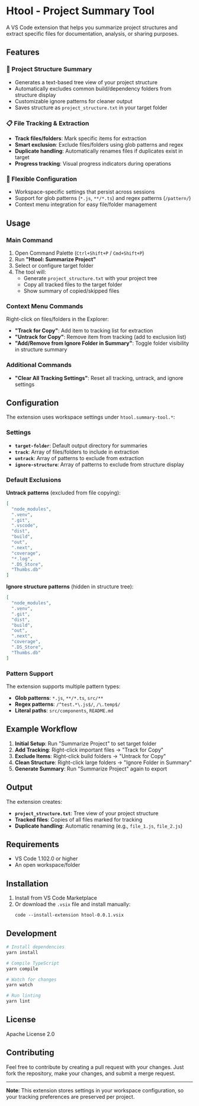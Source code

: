 # Htool - Project Summary Tool

A VS Code extension that helps you summarize project structures and extract specific files for documentation, analysis, or sharing purposes.

## Features

### 📁 Project Structure Summary

- Generates a text-based tree view of your project structure
- Automatically excludes common build/dependency folders from structure display
- Customizable ignore patterns for cleaner output
- Saves structure as `project_structure.txt` in your target folder

### 📋 File Tracking & Extraction

- **Track files/folders**: Mark specific items for extraction
- **Smart exclusion**: Exclude files/folders using glob patterns and regex
- **Duplicate handling**: Automatically renames files if duplicates exist in target
- **Progress tracking**: Visual progress indicators during operations

### 🎯 Flexible Configuration

- Workspace-specific settings that persist across sessions
- Support for glob patterns (`*.js`, `**/*.ts`) and regex patterns (`/pattern/`)
- Context menu integration for easy file/folder management

## Usage

### Main Command

1. Open Command Palette (`Ctrl+Shift+P` / `Cmd+Shift+P`)
2. Run **"Htool: Summarize Project"**
3. Select or configure target folder
4. The tool will:
   - Generate `project_structure.txt` with your project tree
   - Copy all tracked files to the target folder
   - Show summary of copied/skipped files

### Context Menu Commands

Right-click on files/folders in the Explorer:

- **"Track for Copy"**: Add item to tracking list for extraction
- **"Untrack for Copy"**: Remove item from tracking (add to exclusion list)
- **"Add/Remove from Ignore Folder in Summary"**: Toggle folder visibility in structure summary

### Additional Commands

- **"Clear All Tracking Settings"**: Reset all tracking, untrack, and ignore settings

## Configuration

The extension uses workspace settings under `htool.summary-tool.*`:

### Settings

- **`target-folder`**: Default output directory for summaries
- **`track`**: Array of files/folders to include in extraction
- **`untrack`**: Array of patterns to exclude from extraction
- **`ignore-structure`**: Array of patterns to exclude from structure display

### Default Exclusions

**Untrack patterns** (excluded from file copying):

```json
[
  "node_modules",
  ".venv",
  ".git",
  ".vscode",
  "dist",
  "build",
  "out",
  ".next",
  "coverage",
  "*.log",
  ".DS_Store",
  "Thumbs.db"
]
```

**Ignore structure patterns** (hidden in structure tree):

```json
[
  "node_modules",
  ".venv",
  ".git",
  "dist",
  "build",
  "out",
  ".next",
  "coverage",
  ".DS_Store",
  "Thumbs.db"
]
```

### Pattern Support

The extension supports multiple pattern types:

- **Glob patterns**: `*.js`, `**/*.ts`, `src/**`
- **Regex patterns**: `/^test.*\.js$/`, `/\.temp$/`
- **Literal paths**: `src/components`, `README.md`

## Example Workflow

1. **Initial Setup**: Run "Summarize Project" to set target folder
2. **Add Tracking**: Right-click important files → "Track for Copy"
3. **Exclude Items**: Right-click build folders → "Untrack for Copy"
4. **Clean Structure**: Right-click large folders → "Ignore Folder in Summary"
5. **Generate Summary**: Run "Summarize Project" again to export

## Output

The extension creates:

- **`project_structure.txt`**: Tree view of your project structure
- **Tracked files**: Copies of all files marked for tracking
- **Duplicate handling**: Automatic renaming (e.g., `file_1.js`, `file_2.js`)

## Requirements

- VS Code 1.102.0 or higher
- An open workspace/folder

## Installation

1. Install from VS Code Marketplace
2. Or download the `.vsix` file and install manually:
   ```
   code --install-extension htool-0.0.1.vsix
   ```

## Development

```bash
# Install dependencies
yarn install

# Compile TypeScript
yarn compile

# Watch for changes
yarn watch

# Run linting
yarn lint
```

## License

Apache License 2.0

## Contributing

Feel free to contribute by creating a pull request with your changes. Just fork the repository, make your changes, and submit a merge request.

---

**Note**: This extension stores settings in your workspace configuration, so your tracking preferences are preserved per project.
